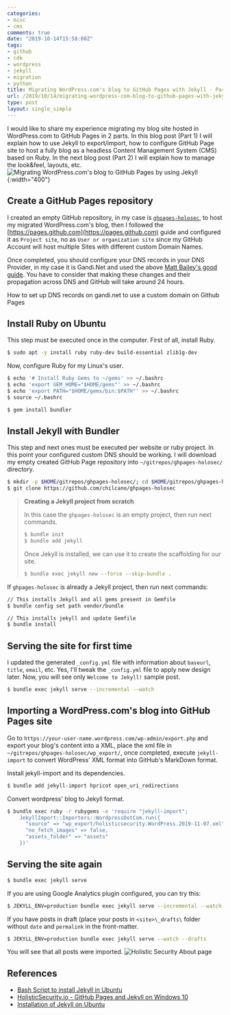 ```yaml
---
categories:
- misc
- cms
comments: true
date: "2019-10-14T15:58:00Z"
tags:
- github
- cdk
- wordpress
- jekyll
- migration
- python
title: Migrating WordPress.com's blog to GitHub Pages with Jekyll - Part 1
url: /2019/10/14/migrating-wordpress-com-blog-to-github-pages-with-jekyll-part1
type: post
layout: single_simple
---
```

I would like to share my experience migrating my blog site hosted in WordPress.com to GitHub Pages in 2 parts.
In this blog post (Part 1) I will explain how to use Jekyll to export/import, how to configure GitHub Page site to host a fully blog as a headless Content Management System (CMS) based on Ruby. 
In the next blog post (Part 2) I will explain how to manage the look&feel, layouts, etc.
![Migrating WordPress.com's blog to GitHub Pages by using Jekyll](/assets/img/2019-10-14-blog-migration-wp-github.png){:width="400"}

<!--more-->

## Create a GitHub Pages repository

I created an empty GitHub repository, in my case is [`ghpages-holosec`](https://github.com/chilcano/ghpages-holosec), to host my migrated WordPress.com's blog, then I followed the [https://pages.github.com](https://pages.github.com) guide and configured it as `Project site`, no as `User or organization site` since my GitHub Account will host multiple Sites with different custom Domain Names. 

Once completed, you should configure your DNS records in your DNS Provider, in my case it is Gandi.Net and used the above [Matt Bailey's good guide](https://gist.github.com/matt-bailey/bbbc181d5234c618e4dfe0642ad80297). You have to consider that making these changes and their propagation across DNS and GitHub will take around 24 hours.

How to set up DNS records on gandi.net to use a custom domain on Github Pages
<script src="https://gist.github.com/matt-bailey/bbbc181d5234c618e4dfe0642ad80297.js"></script>


## Install Ruby on Ubuntu

This step must be executed once in the computer.
First of all, install Ruby.

```sh
$ sudo apt -y install ruby ruby-dev build-essential zlib1g-dev
```

Now, configure Ruby for my Linux's user.

```sh
$ echo '# Install Ruby Gems to ~/gems' >> ~/.bashrc
$ echo 'export GEM_HOME="$HOME/gems"' >> ~/.bashrc
$ echo 'export PATH="$HOME/gems/bin:$PATH"' >> ~/.bashrc
$ source ~/.bashrc

$ gem install bundler
```

## Install Jekyll with Bundler

This step and next ones must be executed per website or ruby project. In this point your configured custom DNS should be working.
I will download my empty created GitHub Page repository into `~/gitrepos/ghpages-holosec/` directory.

```sh
$ mkdir -p $HOME/gitrepos/ghpages-holosec/; cd $HOME/gitrepos/ghpages-holosec/ 
$ git clone https://github.com/chilcano/ghpages-holosec 
```

> __Creating a Jekyll project from scratch__
> 
> In this case the `ghpages-holosec` is an empty project, then run next commands.
> ```sh
> $ bundle init
> $ bundle add jekyll
> ```
> 
> Once Jekyll is installed, we can use it to create the scaffolding for our site.
> ```sh
> $ bundle exec jekyll new --force --skip-bundle .
> ```

If `ghpages-holosec` is already a Jekyll project, then run next commands:
```sh
// This installs Jekyll and all gems present in Gemfile
$ bundle config set path vendor/bundle

// This installs jekyll and update Gemfile
$ bundle install	
```

## Serving the site for first time

I updated the generated `_config.yml` file with information about `baseurl`, `title`, `email`, etc.
Yes, I'll tweak the `_config.yml` file to apply new design later.
Now, you will see only `Welcome to Jekyll!` sample post.

```sh
$ bundle exec jekyll serve --incremental --watch
```

## Importing a WordPress.com's blog into GitHub Pages site

Go to `https://your-user-name.wordpress.com/wp-admin/export.php` and export your blog's content into a XML, place the xml file in `~/gitrepos/ghpages-holosec/wp_export/`, once completed, execute `jekyll-import` to convert WordPress' XML format into GitHub's MarkDown format.

Install jekyll-import and its dependencies.
```sh
$ bundle add jekyll-import hpricot open_uri_redirections
```

Convert wordpress' blog to Jekyll format.
```sh
$ bundle exec ruby -r rubygems -e 'require "jekyll-import";
    JekyllImport::Importers::WordpressDotCom.run({
      "source" => "wp_export/holisticsecurity.WordPress.2019-11-07.xml",
      "no_fetch_images" => false,
      "assets_folder" => "assets"
    })'
```

## Serving the site again

```sh
$ bundle exec jekyll serve
```

If you are using Google Analytics plugin configured, you can try this:
```sh
$ JEKYLL_ENV=production bundle exec jekyll serve --incremental --watch
```

If you have posts in draft (place your posts in `<site>\_drafts\` folder without `date` and `permalink` in the front-matter.
```sh
$ JEKYLL_ENV=production bundle exec jekyll serve --watch --drafts
```

You will see that all posts were imported.
![Holistic Security About page](/assets/img/2019-10-14-wp-to-github-holosec-1st.png)

## References

- [Bash Script to install Jekyll in Ubuntu](https://github.com/chilcano/how-tos/blob/master/resources/setting_jekyll_in_ubuntu.sh)
- [HolisticSecurity.io - GitHub Pages and Jekyll on Windows 10](https://holisticsecurity.io/2020/03/30/github-pages-and-jekyll-on-windows-10)
- [Installation of Jekyll on Ubuntu](https://jekyllrb.com/docs/installation/ubuntu/)

